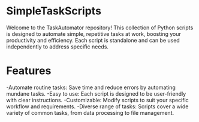 # SimpleTaskScripts

Welcome to the TaskAutomator repository! This collection of Python scripts is designed to automate simple, repetitive tasks at work, boosting your productivity and efficiency. Each script is standalone and can be used independently to address specific needs.


# Features

-Automate routine tasks: Save time and reduce errors by automating mundane tasks.
-Easy to use: Each script is designed to be user-friendly with clear instructions.
-Customizable: Modify scripts to suit your specific workflow and requirements.
-Diverse range of tasks: Scripts cover a wide variety of common tasks, from data processing to file management.
